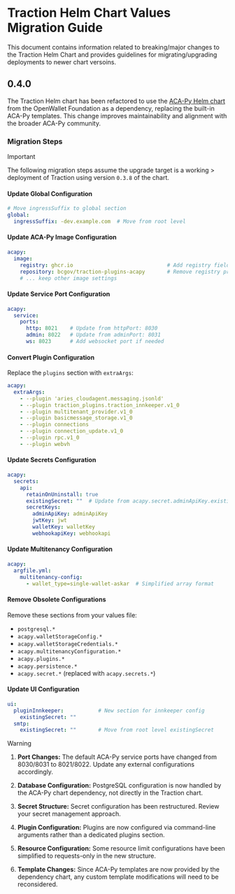 # Traction Helm Chart Values Migration Guide

This document contains information related to breaking/major changes to the Traction Helm Chart and provides guidelines for migrating/upgrading deployments to newer chart versoins.

## 0.4.0

The Traction Helm chart has been refactored to use the [ACA-Py Helm chart](https://github.com/openwallet-foundation/helm-charts/tree/main/charts/acapy) from the OpenWallet Foundation as a dependency, replacing the built-in ACA-Py templates. This change improves maintainability and alignment with the broader ACA-Py community.

### Migration Steps

> [!IMPORTANT]
> The following migration steps assume the upgrade target is a working > deployment of Traction using version `0.3.8` of the chart.

#### Update Global Configuration
```yaml
# Move ingressSuffix to global section
global:
  ingressSuffix: -dev.example.com  # Move from root level
```

#### Update ACA-Py Image Configuration
```yaml
acapy:
  image:
    registry: ghcr.io                              # Add registry field
    repository: bcgov/traction-plugins-acapy       # Remove registry prefix
    # ... keep other image settings
```

#### Update Service Port Configuration
```yaml
acapy:
  service:
    ports:
      http: 8021    # Update from httpPort: 8030
      admin: 8022   # Update from adminPort: 8031
      ws: 8023      # Add websocket port if needed
```

#### Convert Plugin Configuration
Replace the `plugins` section with `extraArgs`:
```yaml
acapy:
  extraArgs:
    - --plugin 'aries_cloudagent.messaging.jsonld'
    - --plugin traction_plugins.traction_innkeeper.v1_0
    - --plugin multitenant_provider.v1_0
    - --plugin basicmessage_storage.v1_0
    - --plugin connections
    - --plugin connection_update.v1_0
    - --plugin rpc.v1_0
    - --plugin webvh
```

#### Update Secrets Configuration
```yaml
acapy:
  secrets:
    api:
      retainOnUninstall: true
      existingSecret: ""  # Update from acapy.secret.adminApiKey.existingSecret
      secretKeys:
        adminApiKey: adminApiKey
        jwtKey: jwt
        walletKey: walletKey
        webhookapiKey: webhookapi
```

#### Update Multitenancy Configuration
```yaml
acapy:
  argfile.yml:
    multitenancy-config:
      - wallet_type=single-wallet-askar  # Simplified array format
```

#### Remove Obsolete Configurations
Remove these sections from your values file:
- `postgresql.*`
- `acapy.walletStorageConfig.*`
- `acapy.walletStorageCredentials.*`
- `acapy.multitenancyConfiguration.*`
- `acapy.plugins.*`
- `acapy.persistence.*`
- `acapy.secret.*` (replaced with `acapy.secrets.*`)

#### Update UI Configuration
```yaml
ui:
  pluginInnkeeper:           # New section for innkeeper config
    existingSecret: ""
  smtp:
    existingSecret: ""       # Move from root level existingSecret
```

> [!WARNING]
> 1. **Port Changes:** The default ACA-Py service ports have changed from 8030/8031 to 8021/8022. Update any external configurations accordingly.
>
> 2. **Database Configuration:** PostgreSQL configuration is now handled by the ACA-Py chart dependency, not directly in the Traction chart.
>
> 3. **Secret Structure:** Secret configuration has been restructured. Review your secret management approach.
>
> 4. **Plugin Configuration:** Plugins are now configured via command-line arguments rather than a dedicated plugins section.
>
> 5. **Resource Configuration:** Some resource limit configurations have been simplified to requests-only in the new structure.
>
> 6. **Template Changes:** Since ACA-Py templates are now provided by the dependency chart, any custom template modifications will need to be reconsidered.
